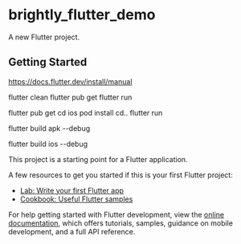 # brightly_flutter_demo

A new Flutter project.

## Getting Started


<!-- Enviornment setup document : -->
 https://docs.flutter.dev/install/manual

<!-- Command to run android app  -->
flutter clean
flutter pub get
flutter run 
<!-- Command to run android app  -->
flutter pub get
cd ios
pod install
cd..
flutter run 

<!-- Generate debug apk -->
flutter build apk --debug 
<!-- path will be  build/app/outputs/flutter-apk/app-debug.apk -->
flutter build ios --debug
<!-- build/ios/iphoneos/Runner.app -->




This project is a starting point for a Flutter application.

A few resources to get you started if this is your first Flutter project:

- [Lab: Write your first Flutter app](https://docs.flutter.dev/get-started/codelab)
- [Cookbook: Useful Flutter samples](https://docs.flutter.dev/cookbook)

For help getting started with Flutter development, view the
[online documentation](https://docs.flutter.dev/), which offers tutorials,
samples, guidance on mobile development, and a full API reference.
